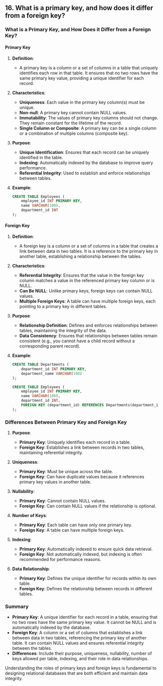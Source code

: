 ## 16. What is a primary key, and how does it differ from a foreign key?


### What is a Primary Key, and How Does it Differ from a Foreign Key?

#### Primary Key

1. **Definition**:
   - A primary key is a column or a set of columns in a table that uniquely identifies each row in that table. It ensures that no two rows have the same primary key value, providing a unique identifier for each record.

2. **Characteristics**:
   - **Uniqueness**: Each value in the primary key column(s) must be unique.
   - **Non-null**: A primary key cannot contain NULL values.
   - **Immutability**: The values of primary key columns should not change. They remain constant for the lifetime of the record.
   - **Single Column or Composite**: A primary key can be a single column or a combination of multiple columns (composite key).

3. **Purpose**:
   - **Unique Identification**: Ensures that each record can be uniquely identified in the table.
   - **Indexing**: Automatically indexed by the database to improve query performance.
   - **Referential Integrity**: Used to establish and enforce relationships between tables.

4. **Example**:
   ```sql
   CREATE TABLE Employees (
       employee_id INT PRIMARY KEY,
       name VARCHAR(100),
       department_id INT
   );
   ```

#### Foreign Key

1. **Definition**:
   - A foreign key is a column or a set of columns in a table that creates a link between data in two tables. It is a reference to the primary key in another table, establishing a relationship between the tables.

2. **Characteristics**:
   - **Referential Integrity**: Ensures that the value in the foreign key column matches a value in the referenced primary key column or is NULL.
   - **Can Be NULL**: Unlike primary keys, foreign keys can contain NULL values.
   - **Multiple Foreign Keys**: A table can have multiple foreign keys, each pointing to a primary key in different tables.

3. **Purpose**:
   - **Relationship Definition**: Defines and enforces relationships between tables, maintaining the integrity of the data.
   - **Data Consistency**: Ensures that relationships between tables remain consistent (e.g., you cannot have a child record without a corresponding parent record).

4. **Example**:
   ```sql
   CREATE TABLE Departments (
       department_id INT PRIMARY KEY,
       department_name VARCHAR(100)
   );

   CREATE TABLE Employees (
       employee_id INT PRIMARY KEY,
       name VARCHAR(100),
       department_id INT,
       FOREIGN KEY (department_id) REFERENCES Departments(department_id)
   );
   ```

### Differences Between Primary Key and Foreign Key

1. **Purpose**:
   - **Primary Key**: Uniquely identifies each record in a table.
   - **Foreign Key**: Establishes a link between records in two tables, maintaining referential integrity.

2. **Uniqueness**:
   - **Primary Key**: Must be unique across the table.
   - **Foreign Key**: Can have duplicate values because it references primary key values in another table.

3. **Nullability**:
   - **Primary Key**: Cannot contain NULL values.
   - **Foreign Key**: Can contain NULL values if the relationship is optional.

4. **Number of Keys**:
   - **Primary Key**: Each table can have only one primary key.
   - **Foreign Key**: A table can have multiple foreign keys.

5. **Indexing**:
   - **Primary Key**: Automatically indexed to ensure quick data retrieval.
   - **Foreign Key**: Not automatically indexed, but indexing is often recommended for performance reasons.

6. **Data Relationship**:
   - **Primary Key**: Defines the unique identifier for records within its own table.
   - **Foreign Key**: Defines the relationship between records in different tables.

### Summary
- **Primary Key**: A unique identifier for each record in a table, ensuring that no two rows have the same primary key value. It cannot be NULL and is automatically indexed by the database.
- **Foreign Key**: A column or a set of columns that establishes a link between data in two tables, referencing the primary key of another table. It can contain NULL values and ensures referential integrity between the tables.
- **Differences**: Include their purpose, uniqueness, nullability, number of keys allowed per table, indexing, and their role in data relationships.

Understanding the roles of primary keys and foreign keys is fundamental to designing relational databases that are both efficient and maintain data integrity.